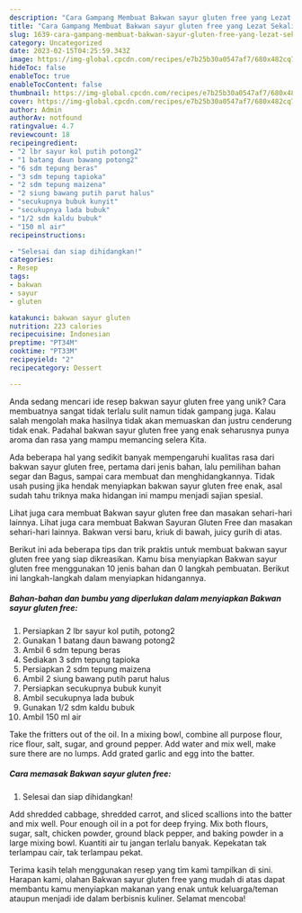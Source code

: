 ```yaml
---
description: "Cara Gampang Membuat Bakwan sayur gluten free yang Lezat Sekali"
title: "Cara Gampang Membuat Bakwan sayur gluten free yang Lezat Sekali"
slug: 1639-cara-gampang-membuat-bakwan-sayur-gluten-free-yang-lezat-sekali
category: Uncategorized
date: 2023-02-15T04:25:59.343Z
image: https://img-global.cpcdn.com/recipes/e7b25b30a0547af7/680x482cq70/bakwan-sayur-gluten-free-foto-resep-utama.jpg
hideToc: false
enableToc: true
enableTocContent: false
thumbnail: https://img-global.cpcdn.com/recipes/e7b25b30a0547af7/680x482cq70/bakwan-sayur-gluten-free-foto-resep-utama.jpg
cover: https://img-global.cpcdn.com/recipes/e7b25b30a0547af7/680x482cq70/bakwan-sayur-gluten-free-foto-resep-utama.jpg
author: Admin
authorAv: notfound
ratingvalue: 4.7
reviewcount: 18
recipeingredient:
- "2 lbr sayur kol putih potong2"
- "1 batang daun bawang potong2"
- "6 sdm tepung beras"
- "3 sdm tepung tapioka"
- "2 sdm tepung maizena"
- "2 siung bawang putih parut halus"
- "secukupnya bubuk kunyit"
- "secukupnya lada bubuk"
- "1/2 sdm kaldu bubuk"
- "150 ml air"
recipeinstructions:

- "Selesai dan siap dihidangkan!"
categories:
- Resep
tags:
- bakwan
- sayur
- gluten

katakunci: bakwan sayur gluten 
nutrition: 223 calories
recipecuisine: Indonesian
preptime: "PT34M"
cooktime: "PT33M"
recipeyield: "2"
recipecategory: Dessert

---
```





Anda sedang mencari ide resep bakwan sayur gluten free yang unik? Cara membuatnya sangat tidak terlalu sulit namun tidak gampang juga. Kalau salah mengolah maka hasilnya tidak akan memuaskan dan justru cenderung tidak enak. Padahal bakwan sayur gluten free yang enak seharusnya punya aroma dan rasa yang mampu memancing selera Kita.





Ada beberapa hal yang sedikit banyak mempengaruhi kualitas rasa dari bakwan sayur gluten free, pertama dari jenis bahan, lalu pemilihan bahan segar dan Bagus, sampai cara membuat dan menghidangkannya. Tidak usah pusing jika hendak menyiapkan bakwan sayur gluten free enak,      asal sudah tahu triknya maka hidangan ini mampu menjadi sajian spesial.














Lihat juga cara membuat Bakwan sayur gluten free dan masakan sehari-hari lainnya. Lihat juga cara membuat Bakwan Sayuran Gluten Free dan masakan sehari-hari lainnya. Bakwan versi baru, kriuk di bawah, juicy gurih di atas.






Berikut ini ada beberapa tips dan trik praktis untuk membuat bakwan sayur gluten free yang siap dikreasikan. Kamu bisa menyiapkan Bakwan sayur gluten free menggunakan 10 jenis bahan dan 0 langkah pembuatan. Berikut ini langkah-langkah dalam menyiapkan hidangannya.

<!--inarticleads1-->

##### Bahan-bahan dan bumbu yang diperlukan dalam menyiapkan Bakwan sayur gluten free:

1. Persiapkan 2 lbr sayur kol putih, potong2
1. Gunakan 1 batang daun bawang potong2
1. Ambil 6 sdm tepung beras
1. Sediakan 3 sdm tepung tapioka
1. Persiapkan 2 sdm tepung maizena
1. Ambil 2 siung bawang putih parut halus
1. Persiapkan secukupnya bubuk kunyit
1. Ambil secukupnya lada bubuk
1. Gunakan 1/2 sdm kaldu bubuk
1. Ambil 150 ml air


Take the fritters out of the oil. In a mixing bowl, combine all purpose flour, rice flour, salt, sugar, and ground pepper. Add water and mix well, make sure there are no lumps. Add grated garlic and egg into the batter. 

<!--inarticleads2-->

##### Cara memasak Bakwan sayur gluten free:


1. Selesai dan siap dihidangkan!

Add shredded cabbage, shredded carrot, and sliced scallions into the batter and mix well. Pour enough oil in a pot for deep frying. Mix both flours, sugar, salt, chicken powder, ground black pepper, and baking powder in a large mixing bowl. Kuantiti air tu jangan terlalu banyak. Kepekatan tak terlampau cair, tak terlampau pekat. 

Terima kasih telah menggunakan resep yang tim kami tampilkan di sini. Harapan kami, olahan Bakwan sayur gluten free yang mudah di atas dapat membantu kamu menyiapkan makanan yang enak untuk keluarga/teman ataupun menjadi ide dalam berbisnis kuliner. Selamat mencoba!
